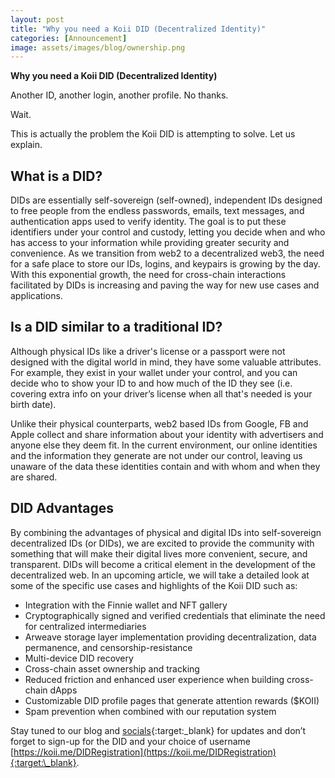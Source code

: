 ```yaml
---
layout: post
title: "Why you need a Koii DID (Decentralized Identity)"
categories: [Announcement]
image: assets/images/blog/ownership.png
---
```


**Why you need a Koii DID (Decentralized Identity)**

Another ID, another login, another profile. No thanks.

Wait.

This is actually the problem the Koii DID is attempting to solve. Let us explain.

## What is a DID?

DIDs are essentially self-sovereign (self-owned), independent IDs designed to free people from the endless passwords, emails, text messages, and authentication apps used to verify identity. The goal is to put these identifiers under your control and custody, letting you decide when and who has access to your information while providing greater security and convenience. As we transition from web2 to a decentralized web3, the need for a safe place to store our IDs, logins, and keypairs is growing by the day. With this exponential growth, the need for cross-chain interactions facilitated by DIDs is increasing and paving the way for new use cases and applications.

## Is a DID similar to a traditional ID?

Although physical IDs like a driver's license or a passport were not designed with the digital world in mind, they have some valuable attributes. For example, they exist in your wallet under your control, and you can decide who to show your ID to and how much of the ID they see (i.e. covering extra info on your driver’s license when all that's needed is your birth date).

Unlike their physical counterparts, web2 based IDs from Google, FB and Apple collect and share information about your identity with advertisers and anyone else they deem fit. In the current environment, our online identities and the information they generate are not under our control, leaving us unaware of the data these identities contain and with whom and when they are shared.

## DID Advantages

By combining the advantages of physical and digital IDs into self-sovereign decentralized IDs (or DIDs), we are excited to provide the community with something that will make their digital lives more convenient, secure, and transparent. DIDs will become a critical element in the development of the decentralized web. In an upcoming article, we will take a detailed look at some of the specific use cases and highlights of the Koii DID such as:

- Integration with the Finnie wallet and NFT gallery
- Cryptographically signed and verified credentials that eliminate the need for centralized intermediaries
- Arweave storage layer implementation providing decentralization, data permanence, and censorship-resistance
- Multi-device DID recovery
- Cross-chain asset ownership and tracking
- Reduced friction and enhanced user experience when building cross-chain dApps
- Customizable DID profile pages that generate attention rewards ($KOII)
- Spam prevention when combined with our reputation system

Stay tuned to our blog and [socials](http://koii.me/u/koii){:target:\_blank} for updates and don’t forget to sign-up for the DID and your choice of username [https://koii.me/DIDRegistration](https://koii.me/DIDRegistration){:target:\_blank}.
